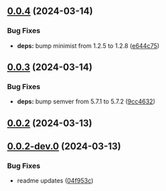 ## [0.0.4](https://github.com/salesforcecli/test-library-release/compare/0.0.3...0.0.4) (2024-03-14)


### Bug Fixes

* **deps:** bump minimist from 1.2.5 to 1.2.8 ([e644c75](https://github.com/salesforcecli/test-library-release/commit/e644c755730c5240fe830472e9aed72293b476cd))



## [0.0.3](https://github.com/salesforcecli/test-library-release/compare/0.0.2...0.0.3) (2024-03-14)


### Bug Fixes

* **deps:** bump semver from 5.7.1 to 5.7.2 ([9cc4632](https://github.com/salesforcecli/test-library-release/commit/9cc463209baa012f43677cc523456df20555d798))



## [0.0.2](https://github.com/salesforcecli/test-library-release/compare/0.0.2-dev.0...0.0.2) (2024-03-13)



## [0.0.2-dev.0](https://github.com/salesforcecli/test-library-release/compare/04f953c60731a8b52667b05c2944577c8c7c7a28...0.0.2-dev.0) (2024-03-13)


### Bug Fixes

* readme updates ([04f953c](https://github.com/salesforcecli/test-library-release/commit/04f953c60731a8b52667b05c2944577c8c7c7a28))



